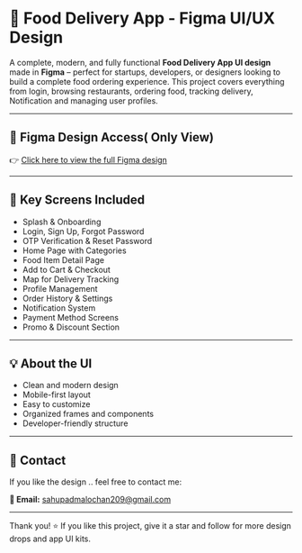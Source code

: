 # 🍔 Food Delivery App - Figma UI/UX Design

A complete, modern, and fully functional **Food Delivery App UI design** made in **Figma** – perfect for startups, developers, or designers looking to build a complete food ordering experience. This project covers everything from login, browsing restaurants, ordering food, tracking delivery, Notification and managing user profiles.

---

## 🔗 Figma Design Access( Only View)

👉 [Click here to view the full Figma design](https://www.figma.com/design/TLjwi1KhCnFliwxjEOF2Jo/Untitled?m=auto&t=eDBDB2lIa39R64UU-6)


---

## 📱 Key Screens Included

- Splash & Onboarding
- Login, Sign Up, Forgot Password
- OTP Verification & Reset Password
- Home Page with Categories
- Food Item Detail Page
- Add to Cart & Checkout
- Map for Delivery Tracking
- Profile Management
- Order History & Settings
- Notification System 
- Payment Method Screens
- Promo & Discount Section

---

## 💡 About the UI

- Clean and modern design
- Mobile-first layout
- Easy to customize
- Organized frames and components
- Developer-friendly structure

---

## 📩 Contact

If you like the design ..  feel free to contact me:

**📧 Email:** sahupadmalochan209@gmail.com

---

Thank you! ⭐ If you like this project, give it a star and follow for more design drops and app UI kits.
